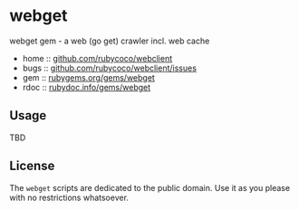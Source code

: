 # webget

webget gem - a web (go get) crawler incl. web cache

* home  :: [github.com/rubycoco/webclient](https://github.com/rubycoco/webclient)
* bugs  :: [github.com/rubycoco/webclient/issues](https://github.com/rubycoco/webclient/issues)
* gem   :: [rubygems.org/gems/webget](https://rubygems.org/gems/webget)
* rdoc  :: [rubydoc.info/gems/webget](http://rubydoc.info/gems/webget)


## Usage

TBD


## License

The `webget` scripts are dedicated to the public domain.
Use it as you please with no restrictions whatsoever.
